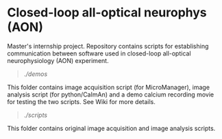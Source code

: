 # Closed-loop all-optical neurophys (AON)
Master's internship project. Repository contains scripts for establishing communication between software used in closed-loop all-optical neurophysiology (AON) experiment.

> _./demos_
  
 This folder contains image acquisition script (for MicroManager), image analysis script (for python/CaImAn) and a demo calcium recording movie for testing the two scripts. See Wiki for more details.
 
 
> _./scripts_

This folder contains original image acquisition and image analysis scripts.

